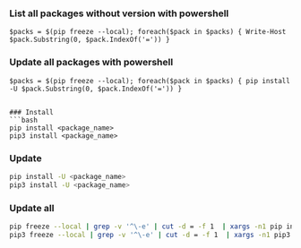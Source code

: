 ### List all packages without version with powershell
```
$packs = $(pip freeze --local); foreach($pack in $packs) { Write-Host $pack.Substring(0, $pack.IndexOf('=')) }
```

### Update all packages with powershell
```
$packs = $(pip freeze --local); foreach($pack in $packs) { pip install -U $pack.Substring(0, $pack.IndexOf('=')) }


### Install
```bash
pip install <package_name>
pip3 install <package_name>
```

### Update
```bash
pip install -U <package_name>
pip3 install -U <package_name>
```


### Update all
```bash
pip freeze --local | grep -v '^\-e' | cut -d = -f 1  | xargs -n1 pip install -U
pip3 freeze --local | grep -v '^\-e' | cut -d = -f 1  | xargs -n1 pip3 install -U
```
